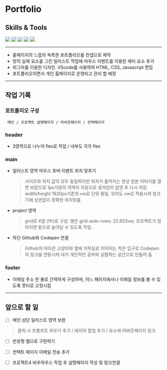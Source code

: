 # Portfolio

## Skills & Tools
<img src="https://img.shields.io/badge/HTML5-E34F26?style=flat-square&logo=HTML5&logoColor=white"/> <img src="https://img.shields.io/badge/CSS3-1572B6?style=flat-square&logo=CSS3&logoColor=white"/> <img src="https://img.shields.io/badge/Javascript-F7DF1E?style=flat-square&logo=Javascript&logoColor=white"/> <img src="https://img.shields.io/badge/Figma-F24E1E?style=flat-square&logo=Figma&logoColor=white"/> <img src="https://img.shields.io/badge/VisualStudiocode-007ACC?style=flat-square&logo=VisualStudiocode&logoColor=white"/>

---

- 홈페이지의 느낌의 독특한 포트폴리오를 컨셉으로 제작
- 방의 실제 요소를 그린 일러스트 작업에 마우스 이벤트를 이용한 재미 요소 추가
- 피그마를 이용한 디자인. VScode를 사용하여 HTML, CSS, Javascript 편집
- 포트폴리오이면서 개인 홈페이지로 운영되고 관리 할 예정

---

## 작업 기록   

### 포트폴리오 구성
```
 메인 / 프로젝트 설명페이지 / 어바웃페이지 / 컨택페이지
```
### header   
 - 3영역으로 나누어 flex로 작업 / 내부도 각각 flex   
### main   
 -   일러스트 영역 마우스 호버 이벤트 위치 맞추기

     > 사이즈와 위치 값이 모두 동일하지만 위치가 틀어지는 현상
 원본 이미지를 열면 바깥으로 1px가량의 여백이 자동으로 생겨있어 없앤 후 다시 저장.
width/height 1920px기준의 vw로 단위 통일. 위치도 vw로 적용시켜 창크기에 상관없이 정확한 위치맞춤   
 - project 영역

   > grid로 4열 (1fr)로 구성. 행은 grid-auto-rows: 22.833vw; 프로젝트가 많아지면 밑으로 늘어날 수 있도록 작업.   
 - 하단 Github와 Codepen 연결
   
   > Github의 아이콘 고양이와 옆에 지하실로 이어지는 작은 입구로 Codepen의 링크를 연동시켜
내가 개인적인 공부와 실험하는 공간으로 만들어 둠   
### footer    
 -   이메일 주소 한 줄로 간략하게 구성하며, 어느 페이지에서나 이메일 정보를 볼 수 있도록 풋터로 고정시킴   
 
---   

## 앞으로 할 일
  

 - [ ]  메인 상단 일러스트 영역 보완
   > 클릭 시 프롬프트 띄우기 추가 / 레이어 팝업 추가 / 요소에 어바웃페이지 링크
  
 - [ ]  반응형 웹으로 구현하기
 - [ ]  컨택트 페이지 이메일 전송 추가
 - [ ]  프로젝트4 바우하우스 작업 후 설명페이지 작성 및 링크연결

 
